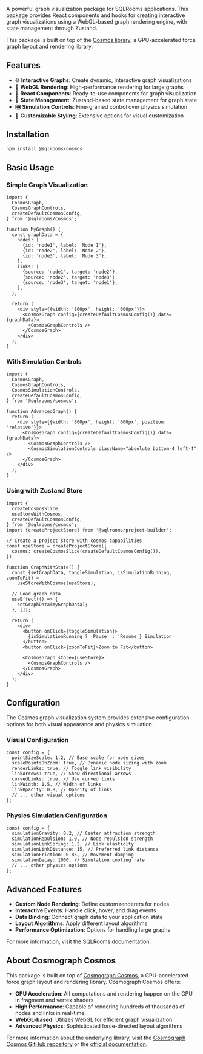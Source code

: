 A powerful graph visualization package for SQLRooms applications. This package provides React components and hooks for creating interactive graph visualizations using a WebGL-based graph rendering engine, with state management through Zustand.

This package is built on top of the [Cosmos library](https://github.com/cosmograph-org/cosmos), a GPU-accelerated force graph layout and rendering library.

## Features

- 🌐 **Interactive Graphs**: Create dynamic, interactive graph visualizations
- 🚀 **WebGL Rendering**: High-performance rendering for large graphs
- 🧩 **React Components**: Ready-to-use components for graph visualization
- 🔄 **State Management**: Zustand-based state management for graph state
- 🎛️ **Simulation Controls**: Fine-grained control over physics simulation
- 🎨 **Customizable Styling**: Extensive options for visual customization

## Installation

```bash
npm install @sqlrooms/cosmos
```

## Basic Usage

### Simple Graph Visualization

```tsx
import {
  CosmosGraph,
  CosmosGraphControls,
  createDefaultCosmosConfig,
} from '@sqlrooms/cosmos';

function MyGraph() {
  const graphData = {
    nodes: [
      {id: 'node1', label: 'Node 1'},
      {id: 'node2', label: 'Node 2'},
      {id: 'node3', label: 'Node 3'},
    ],
    links: [
      {source: 'node1', target: 'node2'},
      {source: 'node2', target: 'node3'},
      {source: 'node3', target: 'node1'},
    ],
  };

  return (
    <div style={{width: '800px', height: '600px'}}>
      <CosmosGraph config={createDefaultCosmosConfig()} data={graphData}>
        <CosmosGraphControls />
      </CosmosGraph>
    </div>
  );
}
```

### With Simulation Controls

```tsx
import {
  CosmosGraph,
  CosmosGraphControls,
  CosmosSimulationControls,
  createDefaultCosmosConfig,
} from '@sqlrooms/cosmos';

function AdvancedGraph() {
  return (
    <div style={{width: '800px', height: '600px', position: 'relative'}}>
      <CosmosGraph config={createDefaultCosmosConfig()} data={graphData}>
        <CosmosGraphControls />
        <CosmosSimulationControls className="absolute bottom-4 left-4" />
      </CosmosGraph>
    </div>
  );
}
```

### Using with Zustand Store

```tsx
import {
  createCosmosSlice,
  useStoreWithCosmos,
  createDefaultCosmosConfig,
} from '@sqlrooms/cosmos';
import {createProjectStore} from '@sqlrooms/project-builder';

// Create a project store with cosmos capabilities
const useStore = createProjectStore({
  cosmos: createCosmosSlice(createDefaultCosmosConfig()),
});

function GraphWithState() {
  const {setGraphData, toggleSimulation, isSimulationRunning, zoomToFit} =
    useStoreWithCosmos(useStore);

  // Load graph data
  useEffect(() => {
    setGraphData(myGraphData);
  }, []);

  return (
    <div>
      <button onClick={toggleSimulation}>
        {isSimulationRunning ? 'Pause' : 'Resume'} Simulation
      </button>
      <button onClick={zoomToFit}>Zoom to Fit</button>

      <CosmosGraph store={useStore}>
        <CosmosGraphControls />
      </CosmosGraph>
    </div>
  );
}
```

## Configuration

The Cosmos graph visualization system provides extensive configuration options for both visual appearance and physics simulation.

### Visual Configuration

```tsx
const config = {
  pointSizeScale: 1.2, // Base scale for node sizes
  scalePointsOnZoom: true, // Dynamic node sizing with zoom
  renderLinks: true, // Toggle link visibility
  linkArrows: true, // Show directional arrows
  curvedLinks: true, // Use curved links
  linkWidth: 1.5, // Width of links
  linkOpacity: 0.8, // Opacity of links
  // ... other visual options
};
```

### Physics Simulation Configuration

```tsx
const config = {
  simulationGravity: 0.2, // Center attraction strength
  simulationRepulsion: 1.0, // Node repulsion strength
  simulationLinkSpring: 1.2, // Link elasticity
  simulationLinkDistance: 15, // Preferred link distance
  simulationFriction: 0.85, // Movement damping
  simulationDecay: 1000, // Simulation cooling rate
  // ... other physics options
};
```

## Advanced Features

- **Custom Node Rendering**: Define custom renderers for nodes
- **Interactive Events**: Handle click, hover, and drag events
- **Data Binding**: Connect graph data to your application state
- **Layout Algorithms**: Apply different layout algorithms
- **Performance Optimization**: Options for handling large graphs

For more information, visit the SQLRooms documentation.

## About Cosmograph Cosmos

This package is built on top of [Cosmograph Cosmos](https://github.com/cosmograph-org/cosmos), a GPU-accelerated force graph layout and rendering library. Cosmograph Cosmos offers:

- **GPU Acceleration**: All computations and rendering happen on the GPU in fragment and vertex shaders
- **High Performance**: Capable of rendering hundreds of thousands of nodes and links in real-time
- **WebGL-based**: Utilizes WebGL for efficient graph visualization
- **Advanced Physics**: Sophisticated force-directed layout algorithms

For more information about the underlying library, visit the [Cosmograph Cosmos GitHub repository](https://github.com/cosmograph-org/cosmos) or the [official documentation](https://cosmograph-org.github.io/cosmos/).
